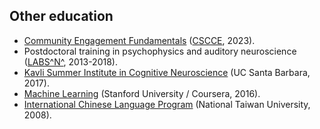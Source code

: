 
## Other education
- [Community Engagement Fundamentals](https://api.badgr.io/public/assertions/br5nzVuvSByE0sTQzyXkVg?identity__email=dan%40mccloy.info) ([CSCCE](https://www.cscce.org/), 2023).
- Postdoctoral training in psychophysics and auditory neuroscience ([LABS^N^](https://depts.washington.edu/labsn/), 2013-2018).
- [Kavli Summer Institute in Cognitive Neuroscience](https://sicn.cmb.ucdavis.edu/) (UC Santa Barbara, 2017).
- [Machine Learning](https://www.coursera.org/account/accomplishments/records/FY94856VBP3Q) (Stanford University / Coursera, 2016).
- [International Chinese Language Program](https://iclp.ntu.edu.tw/) (National Taiwan University, 2008).
